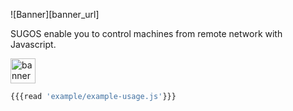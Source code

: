 ![Banner][banner_url]

SUGOS enable you to control machines from remote network with Javascript.

<img src="{{{banner}}}" alt="banner" height="40" style="height:40px" />

```javascript
{{{read 'example/example-usage.js'}}}
```
